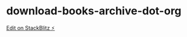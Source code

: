 # download-books-archive-dot-org

[Edit on StackBlitz ⚡️](https://stackblitz.com/edit/download-books-archive-dot-org)